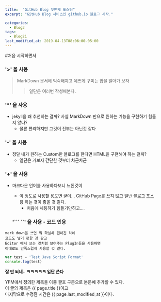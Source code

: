 ```yaml
---
title:  "GitHub Blog 첫번째 포스팅"
excerpt: "GitHub Blog 서비스인 github.io 블로그 시작."

categories:
  - Blog3
tags:
  - Blog21
last_modified_at: 2019-04-13T08:06:00-05:00  
---  
```


#처음 시작하면서

### '>' 을 사용

> MarkDown 문서에 익숙해지고 예쁘게 꾸미는 법을 알아가 보자
>>일단은 여러번 작성해본다.

### '*' 을 사용

* jekyll을 왜 추천하는 걸까? 사실 MarkDown 만으로 원하는 기능을 구현하기 힘들지 않나?
  * 물론 편리하지만 그것이 전부는 아닌것 같다  
 
### '-' 을 사용
- 정말 내가 원하는 Custom한 블로그를 한다면 HTML을 구현해야 하는 걸까?
  - 일단은 가보자 간단한 것부터 차근차근
  
### '+' 을 사용
+ 마크다운 언어를 사용하다보니 느낀것이
    + 이 정도로 사용할 용도면 굳이... GitHub Page를 쓰지 않고 일반 블로그 포스팅 하는 것이 좋을 것 같다.
        + 처음에 세팅하기 힘들기만하고....
        
         
  ### '``` ``' 을 사용 - **코드 인용**
```
mark down을 쓰면 뭐 확실히 편하긴 하네
코드도 넣기 편할 것 같고  
Editor 에서 보는 것처럼 보여주는 PlugIn등을 사용하면
이대로도 만족스럽게 사용할 것 같다.  
```

```javascript
var test = 'Test Jave Script Format'
console.log(test)
```

**잘 만 되네.. ㅋㅋㅋㅋㅋ 일단 쓴다**

YFM에서 정의한 제목을 이중 괄호 구문으로 본문에 추가할 수 있다.  
이 글의 제목은 {{ page.title }}이고  
마지막으로 수정된 시간은 {{ page.last_modified_at }}이다.  